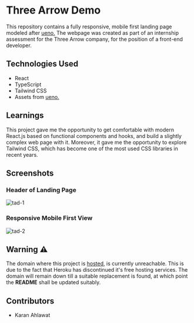 # Three Arrow Demo
This repository contains a fully responsive, mobile first landing page modeled after [ueno.](https://ueno.co/) The webpage was created as part of an internship assessment for the Three Arrow company, for the position of a front-end developer.

## Technologies Used
- React
- TypeScript
- Tailwind CSS
- Assets from [ueno.](https://ueno.co)

## Learnings
This project gave me the opportunity to get comfortable with modern React.js based on functional components and hooks, and build a slightly complex web page with it. Moreover, it gave me the opportunity to explore Tailwind CSS, which has become one of the most used CSS libraries in recent years.

## Screenshots
### Header of Landing Page
![tad-1](https://user-images.githubusercontent.com/56113511/223082149-923f0beb-f91c-4417-86a9-92d217682de7.png)

### Responsive Mobile First View
![tad-2](https://user-images.githubusercontent.com/56113511/223082681-58ed4a9a-2006-4e7d-843f-3cf3cec5af2a.png)

## Warning ⚠️
The domain where this project is [hosted](https://three-arrow-demo.herokuapp.com/), is currently unreachable. This is due to the fact that Heroku has discontinued it's free hosting services. The domain will remain down till a suitable replacement is found, at which point the **README** shall be updated suitably.

## Contributors
- Karan Ahlawat
